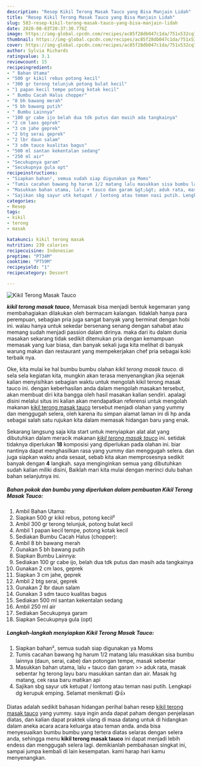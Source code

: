 ```yaml
---
description: "Resep Kikil Terong Masak Tauco yang Bisa Manjain Lidah"
title: "Resep Kikil Terong Masak Tauco yang Bisa Manjain Lidah"
slug: 583-resep-kikil-terong-masak-tauco-yang-bisa-manjain-lidah
date: 2020-08-03T20:37:30.776Z
image: https://img-global.cpcdn.com/recipes/ac85f28db047c1da/751x532cq70/kikil-terong-masak-tauco-foto-resep-utama.jpg
thumbnail: https://img-global.cpcdn.com/recipes/ac85f28db047c1da/751x532cq70/kikil-terong-masak-tauco-foto-resep-utama.jpg
cover: https://img-global.cpcdn.com/recipes/ac85f28db047c1da/751x532cq70/kikil-terong-masak-tauco-foto-resep-utama.jpg
author: Sylvia Richards
ratingvalue: 3.1
reviewcount: 15
recipeingredient:
- " Bahan Utama"
- "500 gr kikil rebus potong kecil"
- "300 gr terong telunjuk potong bulat kecil"
- "1 papan kecil tempe potong kotak kecil"
- " Bumbu Cacah Halus chopper"
- "8 bh bawang merah"
- "5 bh bawang putih"
- " Bumbu Lainnya"
- "100 gr cabe ijo belah dua tdk putus dan masih ada tangkainya"
- "2 cm laos geprek"
- "3 cm jahe geprek"
- "2 btg serai geprek"
- "2 lbr daun salam"
- "3 sdm tauco kualitas bagus"
- "500 ml santan kekentalan sedang"
- "250 ml air"
- "Secukupnya garam"
- "Secukupnya gula opt"
recipeinstructions:
- "Siapkan bahan², semua sudah siap digunakan ya Moms"
- "Tumis cacahan bawang hg harum 1/2 matang lalu masukkan sisa bumbu lainnya (daun, serai, cabe) dan potongan tempe, masak sebentar"
- "Masukkan bahan utama, lalu + tauco dan garam &gt;&gt; aduk rata, masak sebentar hg terong layu baru masukkan santan dan air. Masak hg matang, cek rasa baru matikan api"
- "Sajikan sbg sayur utk ketupat / lontong atau teman nasi putih. Lengkapi dg kerupuk emping. Selamat menikmati 😋👍"
categories:
- Resep
tags:
- kikil
- terong
- masak

katakunci: kikil terong masak 
nutrition: 239 calories
recipecuisine: Indonesian
preptime: "PT34M"
cooktime: "PT59M"
recipeyield: "1"
recipecategory: Dessert

---
```



![Kikil Terong Masak Tauco](https://img-global.cpcdn.com/recipes/ac85f28db047c1da/751x532cq70/kikil-terong-masak-tauco-foto-resep-utama.jpg)

<b><i>kikil terong masak tauco</i></b>, Memasak bisa menjadi bentuk kegemaran yang membahagiakan dilakukan oleh bermacam kalangan. tidaklah hanya para perempuan, sebagian pria juga sangat banyak yang berminat dengan hobi ini. walau hanya untuk sekedar bersenang senang dengan sahabat atau memang sudah menjadi passion dalam dirinya. maka dari itu dalam dunia masakan sekarang tidak sedikit ditemukan pria dengan kemampuan memasak yang luar biasa, dan banyak sekali juga kita melihat di banyak warung makan dan restaurant yang mempekerjakan chef pria sebagai koki terbaik nya.



Oke, kita mulai ke hal bumbu bumbu olahan <i>kikil terong masak tauco</i>. di sela sela kegiatan kita, mungkin akan terasa menyenangkan jika sejenak kalian menyisihkan sebagian waktu untuk mengolah kikil terong masak tauco ini. dengan keberhasilan anda dalam mengolah masakan tersebut, akan membuat diri kita bangga oleh hasil masakan kalian sendiri. apalagi disini melalui situs ini kalian akan mendapatkan referensi untuk mengolah makanan <u>kikil terong masak tauco</u> tersebut menjadi olahan yang yummy dan menggugah selera, oleh karena itu simpan alamat laman ini di hp anda sebagai salah satu rujukan kita dalam memasak hidangan baru yang enak.


Sekarang langsung saja kita start untuk menyiapkan alat alat yang dibutuhkan dalam meracik makanan <u><i>kikil terong masak tauco</i></u> ini. setidak tidaknya diperlukan <b>18</b> komposisi yang diperlukan pada olahan ini. biar nantinya dapat menghasilkan rasa yang yummy dan menggugah selera. dan juga siapkan waktu anda sesaat, sebab kita akan memprosesnya sedikit banyak dengan <b>4</b> langkah. saya menginginkan semua yang dibutuhkan sudah kalian miliki disini, Baiklah mari kita mulai dengan merinci dulu bahan bahan selanjutnya ini.

<!--inarticleads1-->

##### Bahan pokok dan bumbu yang diperlukan dalam pembuatan Kikil Terong Masak Tauco:

1. Ambil  Bahan Utama:
1. Siapkan 500 gr kikil rebus, potong kecil²
1. Ambil 300 gr terong telunjuk, potong bulat kecil
1. Ambil 1 papan kecil tempe, potong kotak kecil
1. Sediakan  Bumbu Cacah Halus (chopper):
1. Ambil 8 bh bawang merah
1. Gunakan 5 bh bawang putih
1. Siapkan  Bumbu Lainnya:
1. Sediakan 100 gr cabe ijo, belah dua tdk putus dan masih ada tangkainya
1. Gunakan 2 cm laos, geprek
1. Siapkan 3 cm jahe, geprek
1. Ambil 2 btg serai, geprek
1. Gunakan 2 lbr daun salam
1. Gunakan 3 sdm tauco kualitas bagus
1. Sediakan 500 ml santan kekentalan sedang
1. Ambil 250 ml air
1. Sediakan Secukupnya garam
1. Siapkan Secukupnya gula (opt)




<!--inarticleads2-->

##### Langkah-langkah menyiapkan Kikil Terong Masak Tauco:

1. Siapkan bahan², semua sudah siap digunakan ya Moms
1. Tumis cacahan bawang hg harum 1/2 matang lalu masukkan sisa bumbu lainnya (daun, serai, cabe) dan potongan tempe, masak sebentar
1. Masukkan bahan utama, lalu + tauco dan garam &gt;&gt; aduk rata, masak sebentar hg terong layu baru masukkan santan dan air. Masak hg matang, cek rasa baru matikan api
1. Sajikan sbg sayur utk ketupat / lontong atau teman nasi putih. Lengkapi dg kerupuk emping. Selamat menikmati 😋👍




Diatas adalah sedikit bahasan hidangan perihal bahan resep <u>kikil terong masak tauco</u> yang yummy. saya ingin anda dapat paham dengan penjelasan diatas, dan kalian dapat praktek ulang di masa datang untuk di hidangkan dalam aneka acara acara keluarga atau teman anda. anda bisa menyesuaikan bumbu bumbu yang tertera diatas selaras dengan selera anda, sehingga menu <b>kikil terong masak tauco</b> ini dapat menjadi lebih endess dan menggugah selera lagi. demikianlah pembahasan singkat ini, sampai jumpa kembali di lain kesempatan. kami harap hari kamu menyenangkan.
